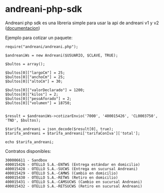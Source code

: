 # andreani-php-sdk
Andreani php sdk es una libreria simple para usar la api de andreani v1 y v2 ([documentacion](https://developers.andreani.com/documentacion))




Ejemplo para cotizar un paquete:
```
require("andreani/andreani.php");

$andreaniWs = new Andreani($USUARIO, $CLAVE, TRUE);

$bultos = array();
				
$bultos[0]["largoCm"] = 25;
$bultos[0]["anchoCm"] = 25;
$bultos[0]["altoCm"] = 30;

$bultos[0]["valorDeclarado"] = 1200;
$bultos[0]["kilos"] = 2;
$bultos[0]["pesoAforado"] = 2;
$bultos[0]["volumen"] = 18750;


$result = $andreaniWs->cotizarEnvio('7000', '400015426', 'CL0003750', 'TND', $bultos);

$tarifa_andreani = json_decode($result[0], true);
$tarifa_andreani = $tarifa_andreani['tarifaConIva']['total'];

echo $tarifa_andreani;
```

Contratos disponibles:
```
300006611 - Sandbox
400015426 - OTELLO S.A.-ENTWS (Entrega estándar en domicilio)
400015428 - OTELLO S.A.-SUCWS (Entrega en sucursal Andreani)
400015429 - OTELLO S.A.-CAMWS (Cambio en domicilio)
400015430 - OTELLO S.A.-RETWS (Retiro en domicilio)
400015431 - OTELLO S.A.-CAMSUCWS (Cambio en sucursal Andreani)
400015432 - OTELLO S.A.-RETSUCWS (Retiro en sucursal Andreani)
```

